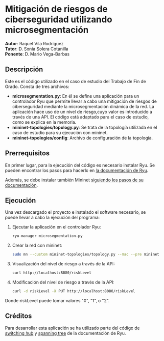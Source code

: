# Mitigación de riesgos de ciberseguridad utilizando microsegmentación

<b>Autor</b>: Raquel Vila Rodríguez <br>
<b>Tutor</b>: D. Sonia Solera Cotanilla <br>
<b>Ponente</b>: D. Mario Vega-Barbas <br>

## Descripción

Este es el código utilizado en el caso de estudio del Trabajo de Fin de Grado. Consta de tres archivos:

<ul>
<li><b>microsegmentation.py</b>: En él se define una aplicación para un controlador Ryu que permite llevar a cabo una mitigación de riesgos de ciberseguridad mediante la microsegmentación dinámica de la red. La aplicación hace uso de un nivel de riesgo,cuyo valor es introducido a través de una API. El código está adaptado para el caso de estudio, como se explica en la memoria.</li>
<li><b>mininet-topologies/topology.py</b>: Se trata de la topología utilizada en el caso de estudio para su ejecución con mininet.</li>
<li><b>mininet-topologies/config</b>: Archivo de configuración de la topología.</li>
</ul>

## Prerrequisitos

En primer lugar, para la ejecución del código es necesario instalar Ryu. Se pueden encontrar los pasos para hacerlo en <a href=https://ryu.readthedocs.io/en/latest/getting_started.html>la documentación de Ryu</a>.

Además, se debe instalar también Mininet <a href=http://mininet.org/download/>siguiendo los pasos de su documentación</a>.

## Ejecución

Una vez descargado el proyecto e instalado el software necesario, se puede llevar a cabo la ejecución del programa:

1. Ejecutar la aplicación en el controlador Ryu:
   ```sh
   ryu-manager microsegmentation.py
   ``` 
2. Crear la red con mininet:
   ```sh
   sudo mn --custom mininet-topologies/topology.py --mac --pre mininet-topologies/config --topo mytopo --controller=remote,ip=127.0.0.1,port=6633 --switch ovs,protocols=OpenFlow13
   ``` 
3. Visualización del nivel de riesgo a través de la API:
   ```sh
   curl http://localhost:8080/riskLevel
   ``` 
4. Modificación del nivel de riesgo a través de la API:
   ```sh
   curl -d riskLevel -X PUT http://localhost:8080/riskLevel
   ```   
 Donde riskLevel puede tomar valores "0", "1", o "2".


## Créditos

Para desarrollar esta aplicación se ha utilizado parte del código de <a href=https://osrg.github.io/ryu-book/en/html/switching_hub.html>switching hub</a> y <a href=https://osrg.github.io/ryu-book/en/html/spanning_tree.html>spanning tree</a> de la documentación de Ryu.








